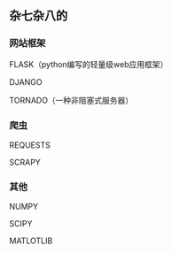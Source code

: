 ## 杂七杂八的

### 网站框架

FLASK（python编写的轻量级web应用框架）

DJANGO

TORNADO（一种非阻塞式服务器）

### 爬虫

REQUESTS

SCRAPY

### 其他

NUMPY

SCIPY

MATLOTLIB